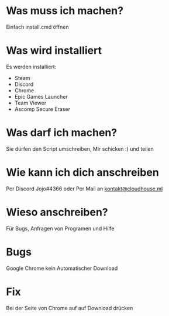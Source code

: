 # Was muss ich machen?
Einfach install.cmd öffnen
# Was wird installiert
Es werden installiert:
  - Steam
  - Discord
  - Chrome
  - Epic Games Launcher
  - Team Viewer
  - Ascomp Secure Eraser
# Was darf ich machen?
Sie dürfen den Script umschreiben, Mir schicken :) und teilen
# Wie kann ich dich anschreiben
Per Discord Jojo#4366 oder Per Mail an kontakt@cloudhouse.ml
# Wieso anschreiben?
Für Bugs, Anfragen von Programen und Hilfe
# Bugs
Google Chrome kein Automatischer Download
# Fix
Bei der Seite von Chrome auf auf Download drücken
